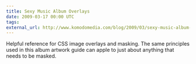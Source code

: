 ```yaml
---
title: Sexy Music Album Overlays
date: 2009-03-17 00:00 UTC
tags:
external_url: http://www.komodomedia.com/blog/2009/03/sexy-music-album-overlays/
---
```


Helpful reference for CSS image overlays and masking. The same principles used in this album artwork guide can apple to just about anything that needs to be masked.
